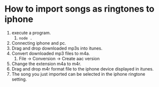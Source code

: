 # How to import songs as ringtones to iphone
1. execute a program.
   1. `node .`
2. Connecting iphone and pc.
3. Drag and drop downloaded mp3s into itunes.
4. Convert downloaded mp3 files to m4a.
   1. File -> Conversion -> Create aac version
5. Change the extension m4a to m4r.
6. Drag and drop m4r format file to the iphone device displayed in itunes.
7. The song you just imported can be selected in the iphone ringtone setting.
